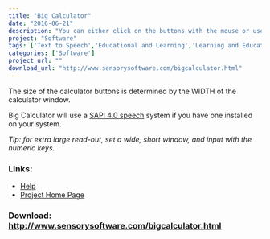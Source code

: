 ```yaml
---
title: "Big Calculator"
date: "2016-06-21"
description: "You can either click on the buttons with the mouse or use the numeric keypad to perform calculations."
project: "Software"
tags: ['Text to Speech','Educational and Learning','Learning and Education','General Tools' ]
categories: ['Software']
project_url: ""
download_url: "http://www.sensorysoftware.com/bigcalculator.html"
---
```

The size of the calculator buttons is determined by the WIDTH of the calculator window.  
  
 Big Calculator will use a <a href="">SAPI 4.0 speech</a> system if you have one installed on your system.

_Tip: for extra large read-out, set a wide, short window, and input with the numeric keys._

### Links:
- <a href="http://www.oatsoft.org/Software/big-calculator/help">Help</a>
- <a href="http://www.sensorysoftware.com/bigcalculator.html">Project Home Page</a>

### Download: http://www.sensorysoftware.com/bigcalculator.html 
